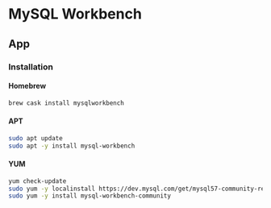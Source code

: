 # MySQL Workbench

## App

### Installation

#### Homebrew

```sh
brew cask install mysqlworkbench
```

#### APT

```sh
sudo apt update
sudo apt -y install mysql-workbench
```

#### YUM

```sh
yum check-update
sudo yum -y localinstall https://dev.mysql.com/get/mysql57-community-release-el7-11.noarch.rpm
sudo yum -y install mysql-workbench-community
```
